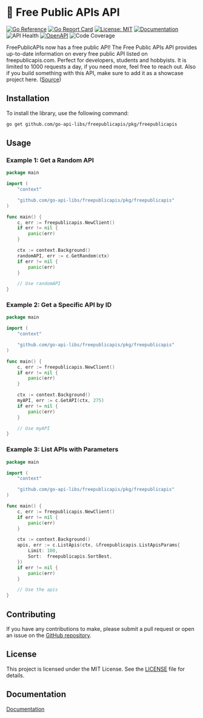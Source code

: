 # 🤯 Free Public APIs API

[![Go Reference](https://pkg.go.dev/badge/github.com/go-api-libs/freepublicapis.svg)](https://pkg.go.dev/github.com/go-api-libs/freepublicapis/pkg/freepublicapis)
[![Go Report Card](https://goreportcard.com/badge/github.com/go-api-libs/freepublicapis)](https://goreportcard.com/report/github.com/go-api-libs/freepublicapis)
[![License: MIT](https://img.shields.io/badge/License-MIT-yellow.svg)](https://opensource.org/licenses/MIT)
[![Documentation](https://img.shields.io/badge/docs-100%25-brightgreen)](https://www.freepublicapis.com/api)
![API Health](https://img.shields.io/badge/health-90%25-green)
[![OpenAPI](https://img.shields.io/badge/OpenAPI-3.1-blue)](/api/openapi.json)
![Code Coverage](https://img.shields.io/badge/coverage-100%25-brightgreen)

FreePublicAPIs now has a free public API! The Free Public APIs API provides up-to-date information on every free public API listed on freepublicapis.com. Perfect for developers, students and hobbyists. It is limited to 1000 requests a day, if you need more, feel free to reach out. Also if you build something with this API, make sure to add it as a showcase project here. ([Source](https://www.freepublicapis.com/api))

## Installation

To install the library, use the following command:

```bash
go get github.com/go-api-libs/freepublicapis/pkg/freepublicapis
```

## Usage

### Example 1: Get a Random API

```go
package main

import (
	"context"

	"github.com/go-api-libs/freepublicapis/pkg/freepublicapis"
)

func main() {
	c, err := freepublicapis.NewClient()
	if err != nil {
		panic(err)
	}

	ctx := context.Background()
	randomAPI, err := c.GetRandom(ctx)
	if err != nil {
		panic(err)
	}

	// Use randomAPI
}
```

### Example 2: Get a Specific API by ID

```go
package main

import (
	"context"

	"github.com/go-api-libs/freepublicapis/pkg/freepublicapis"
)

func main() {
	c, err := freepublicapis.NewClient()
	if err != nil {
		panic(err)
	}

	ctx := context.Background()
	myAPI, err := c.GetAPI(ctx, 275)
	if err != nil {
		panic(err)
	}

	// Use myAPI
}
```

### Example 3: List APIs with Parameters

```go
package main

import (
	"context"

	"github.com/go-api-libs/freepublicapis/pkg/freepublicapis"
)

func main() {
	c, err := freepublicapis.NewClient()
	if err != nil {
		panic(err)
	}

	ctx := context.Background()
	apis, err := c.ListApis(ctx, &freepublicapis.ListApisParams{
		Limit: 100,
		Sort:  freepublicapis.SortBest,
	})
	if err != nil {
		panic(err)
	}

	// Use the apis
}
```

## Contributing

If you have any contributions to make, please submit a pull request or open an issue on the [GitHub repository](https://github.com/go-api-libs/freepublicapis).

## License

This project is licensed under the MIT License. See the [LICENSE](./LICENSE) file for details.

## Documentation

[Documentation](https://www.freepublicapis.com/api)


